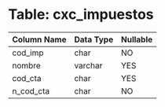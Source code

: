 # Table: cxc_impuestos

| Column Name | Data Type | Nullable |
|-------------|-----------|----------|
| cod_imp | char | NO |
| nombre | varchar | YES |
| cod_cta | char | YES |
| n_cod_cta | char | NO |
